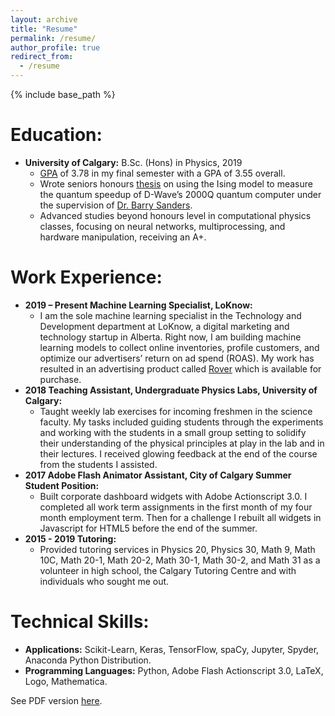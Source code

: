 ```yaml
---
layout: archive
title: "Resume"
permalink: /resume/
author_profile: true
redirect_from:
  - /resume
---
```


{% include base_path %}

Education:
==========

* <b>University of Calgary:</b> B.Sc. (Hons) in Physics, 2019
    * [GPA](/files/transcript.pdf) of 3.78 in my final semester with a GPA of 3.55 overall.
    * Wrote seniors honours [thesis](/files/phys598_thesis.pdf) on using the Ising model to measure the quantum speedup of D-Wave’s 2000Q quantum computer under the supervision of [Dr. Barry Sanders](https://iqst.ca/people/peoplepage.php?id=4).
    * Advanced studies beyond honours level in computational physics classes, focusing on neural networks, multiprocessing, and hardware manipulation, receiving an A+.

Work Experience:
================

* <b>2019 – Present Machine Learning Specialist, LoKnow:</b>
    * I am the sole machine learning specialist in the Technology and Development department at LoKnow, a digital marketing and technology startup in Alberta. Right now, I am building machine learning models to collect online inventories, profile customers, and optimize our advertisers’ return on ad spend (ROAS). My work has resulted in an advertising product called [Rover](https://loknow.com/platforms/rover/) which is available for purchase.
* <b>2018 Teaching Assistant, Undergraduate Physics Labs, University of Calgary:</b>
    * Taught weekly lab exercises for incoming freshmen in the science faculty. My tasks included guiding students through the experiments and working with the students in a small group setting to solidify their understanding of the physical principles at play in the lab and in their lectures. I received glowing feedback at the end of the course from the students I assisted.
* <b>2017 Adobe Flash Animator Assistant, City of Calgary Summer Student Position:</b>
    * Built corporate dashboard widgets with Adobe Actionscript 3.0. I completed all work term assignments in the first month of my four month employment term. Then for a challenge I rebuilt all widgets in Javascript for HTML5 before the end of the summer.
* <b>2015 - 2019 Tutoring:</b>
    * Provided tutoring services in Physics 20, Physics 30, Math 9, Math 10C, Math 20-1, Math 20-2, Math 30-1, Math 30-2, and Math 31 as a volunteer in high school, the Calgary Tutoring Centre and with individuals who sought me out.

Technical Skills:
=================

* <b>Applications:</b> Scikit-Learn, Keras, TensorFlow, spaCy, Jupyter, Spyder, Anaconda Python Distribution.
* <b>Programming Languages:</b> Python, Adobe Flash Actionscript 3.0, LaTeX, Logo, Mathematica.

See PDF version [here](/files/resume.pdf).